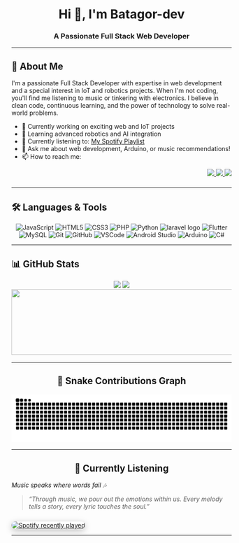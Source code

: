 

<h1 align="center">Hi 👋, I'm Batagor-dev</h1>
<h3 align="center">A Passionate Full Stack Web Developer</h3>

---

## 🚀 About Me

I'm a passionate Full Stack Developer with expertise in web development and a special interest in IoT and robotics projects. When I'm not coding, you'll find me listening to music or tinkering with electronics. I believe in clean code, continuous learning, and the power of technology to solve real-world problems.

- 🔭 Currently working on exciting web and IoT projects
- 🌱 Learning advanced robotics and AI integration
- 🎵 Currently listening to: [My Spotify Playlist](https://open.spotify.com/user/31ctmtjavwpwwfadtojlzyelkiee)
- 💬 Ask me about web development, Arduino, or music recommendations!
- 📫 How to reach me: 

<div align="right">
  <a href="https://www.instagram.com/hy_farel7" target="_blank">
    <img src="https://img.shields.io/badge/Instagram-E4405F?style=for-the-badge&logo=instagram&logoColor=white" />
  </a>
  <a href="https://www.linkedin.com/in/farel-hasdika-62b063306/" target="_blank">
    <img src="https://img.shields.io/badge/LinkedIn-0077B5?style=for-the-badge&logo=linkedin&logoColor=white" />
  </a>
  <a href="https://wa.me/82301518623" target="_blank">
    <img src="https://img.shields.io/badge/Whatsapp-25D366?style=for-the-badge&logo=whatsapp&logoColor=white" />
  </a>
</div>

###

---

## 🛠️ Languages & Tools

<div align="center">
  <img src="https://cdn.jsdelivr.net/gh/devicons/devicon/icons/javascript/javascript-original.svg" height="40" alt="JavaScript" />
  <img src="https://cdn.jsdelivr.net/gh/devicons/devicon/icons/html5/html5-original.svg" height="40" alt="HTML5" />
  <img src="https://cdn.jsdelivr.net/gh/devicons/devicon/icons/css3/css3-original.svg" height="40" alt="CSS3" />
  <img src="https://cdn.jsdelivr.net/gh/devicons/devicon/icons/php/php-original.svg" height="40" alt="PHP" />
  <img src="https://cdn.jsdelivr.net/gh/devicons/devicon/icons/python/python-original.svg" height="40" alt="Python" />
  <img src="https://cdn.jsdelivr.net/gh/devicons/devicon/icons/laravel/laravel-original.svg" height="30" alt="laravel logo"  />
  <img src="https://cdn.jsdelivr.net/gh/devicons/devicon/icons/flutter/flutter-original.svg" height="40" alt="Flutter" />
  <img src="https://cdn.jsdelivr.net/gh/devicons/devicon/icons/mysql/mysql-original.svg" height="40" alt="MySQL" />
  <img src="https://cdn.jsdelivr.net/gh/devicons/devicon/icons/git/git-original.svg" height="40" alt="Git" />
  <img src="https://cdn.jsdelivr.net/gh/devicons/devicon/icons/github/github-original.svg" height="40" alt="GitHub" />
  <img src="https://cdn.jsdelivr.net/gh/devicons/devicon/icons/visualstudio/visualstudio-plain.svg" height="40" alt="VSCode" />
  <img src="https://cdn.jsdelivr.net/gh/devicons/devicon/icons/androidstudio/androidstudio-original.svg" height="40" alt="Android Studio" />
  <img src="https://cdn.jsdelivr.net/gh/devicons/devicon/icons/arduino/arduino-original.svg" height="40" alt="Arduino" />
  <img src="https://cdn.jsdelivr.net/gh/devicons/devicon/icons/csharp/csharp-original.svg" height="40" alt="C#" />
</div>

---

## 📊 GitHub Stats

<div align="center">
  <img src="https://github-readme-stats.vercel.app/api?username=Batagor-dev&show_icons=true&theme=dracula&count_private=true" height="150" />
  <img src="https://streak-stats.demolab.com?user=Batagor-dev&theme=dracula" height="150" />
  <img src="https://github-readme-stats.vercel.app/api/top-langs/?username=Batagor-dev&layout=compact&theme=dracula" height="150" width="600" />




---


## 🐍 Snake Contributions Graph

<div align="center">
  <img src="https://raw.githubusercontent.com/Batagor-dev/Batagor-dev/output/snake.svg" alt="Snake animation" />
</div>

---

## 🎵 Currently Listening

<div align="left">
  <p><em>Music speaks where words fail 🎶</em></p>
  <blockquote>
    <em>“Through music, we pour out the emotions within us.  
    Every melody tells a story, every lyric touches the soul.”</em>
  </blockquote>
  <a href="https://open.spotify.com/user/31ctmtjavwpwwfadtojlzyelkiee" target="_blank">
    <img src="https://spotify-recently-played-readme.vercel.app/api?user=31ctmtjavwpwwfadtojlzyelkiee&count=1" alt="Spotify recently played" style="border-radius:12px; box-shadow:0 4px 15px rgba(0,0,0,0.25); margin-top:12px;" />
  </a>
</div>



---

